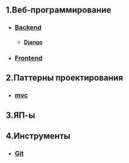 ## 1.Веб-программирование
 + ### [Backend](./Web/Backend/BACKEND.md)
    + #### [Django](./Web/Backend/DJANGO.md)
 + ### [Frontend](./Web/Frontend/FRONTEND.md)
## 2.Паттерны проектирования
 + ### [mvc](./Patterns/MVC.md)
## 3.ЯП-ы
## 4.Инструменты
 + ### [Git](./Tools/GIT.md)
